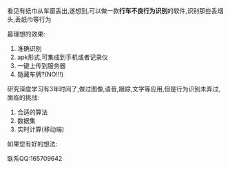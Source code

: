 

看见有纸巾从车窗丢出,遂想到,可以做一款**行车不良行为识别**的软件,识别那些丢烟头,丢纸巾等行为

最理想的效果:


1. 准确识别
2. apk形式,可集成到手机或者记录仪
3. 一键上传到服务器
3. 隐藏车牌?(NO!!!)

 研究深度学习有3年时间了,做过图像,语音,跟踪,文字等应用,但是行为识别未弄过,面临的挑战:

1. 合适的算法
2. 数据集
3. 实时计算(移动端)

如果您有好的想法:

联系QQ:165709642


